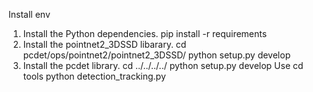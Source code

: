 Install env
1. Install the Python dependencies.
    pip install -r requirements
2. Install the pointnet2_3DSSD libarary.
    cd pcdet/ops/pointnet2/pointnet2_3DSSD/
    python setup.py develop
3. Install the pcdet library.
    cd ../../../../
    python setup.py develop
Use
    cd tools
    python detection_tracking.py

